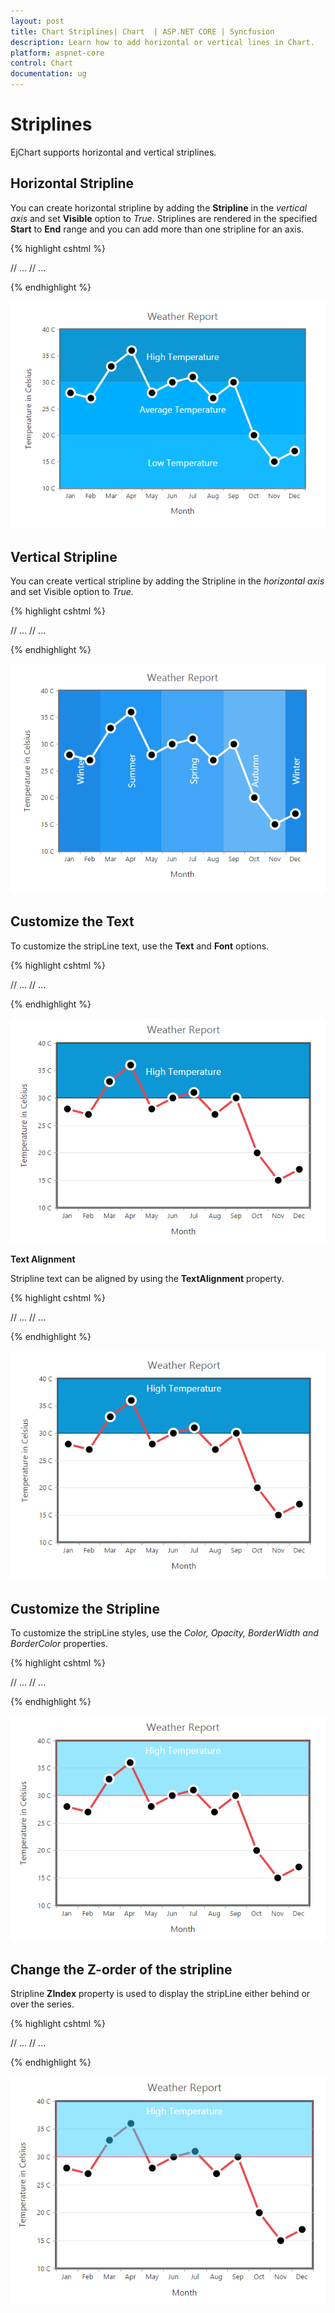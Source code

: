 ```yaml
---
layout: post
title: Chart Striplines| Chart  | ASP.NET CORE | Syncfusion
description: Learn how to add horizontal or vertical lines in Chart.                                                  
platform: aspnet-core
control: Chart
documentation: ug
---
```


# Striplines

EjChart supports horizontal and vertical striplines. 

## Horizontal Stripline

You can create horizontal stripline by adding the **Stripline** in the *vertical axis* and set **Visible** option to *True*. Striplines are rendered in the specified **Start** to **End** range and you can add more than one stripline for an axis.


{% highlight cshtml %}

<ej-chart id="chartContainer">
    // ...
    <e-primary-y-axis>
        <e-strip-lines><e-strip-line visible="true" start="30" end="40"></e-strip-line></e-strip-lines>
    </e-primary-y-axis>
    // ...
</ej-chart>

{% endhighlight %}

![](Striplines_images/Striplines_img1.png)

## Vertical Stripline

You can create vertical stripline by adding the Stripline in the *horizontal axis* and set Visible option to *True*.  

{% highlight cshtml %}

<ej-chart id="chartContainer">
    // ...
    <e-primary-x-axis>
        <e-strip-lines><e-strip-line visible="true" start="3" end="7"></e-strip-line></e-strip-lines>
    </e-primary-x-axis>
    // ...
</ej-chart>

{% endhighlight %}

![](Striplines_images/Striplines_img2.png)

## Customize the Text

To customize the stripLine text, use the **Text** and **Font** options. 

{% highlight cshtml %}

<ej-chart id="chartContainer">
    // ...
    <e-primary-y-axis>
        <e-strip-lines>
            <e-strip-line text="High Temperature">
                <e-Font font-size="18px" color="white"></e-Font>
            </e-strip-line>
        </e-strip-lines>
    </e-primary-y-axis>
    // ...
</ej-chart>

{% endhighlight %}

![](Striplines_images/Striplines_img3.png)


**Text Alignment**

Stripline text can be aligned by using the **TextAlignment** property.  

{% highlight cshtml %}

<ej-chart id="chartContainer">
    // ...
    <e-primary-y-axis>
        <e-strip-lines>
            <e-strip-line text-alignment="MiddleTop">
            </e-strip-line>
        </e-strip-lines>
    </e-primary-y-axis>
    // ...
</ej-chart>

{% endhighlight %}

![](Striplines_images/Striplines_img4.png)

## Customize the Stripline

To customize the stripLine styles, use the *Color, Opacity, BorderWidth and BorderColor* properties. 

{% highlight cshtml %}

<ej-chart id="chartContainer">
    // ...
    <e-primary-y-axis>
        <e-strip-lines>
            <e-strip-line color="#33CCFF" border-width="2" opacity="0.5" border-color="red">
            </e-strip-line>
        </e-strip-lines>
    </e-primary-y-axis>
    // ...
</ej-chart>

{% endhighlight %}

![](Striplines_images/Striplines_img5.png)


## Change the Z-order of the stripline

Stripline **ZIndex** property is used to display the stripLine either behind or over the series.  

{% highlight cshtml %}

<ej-chart id="chartContainer">
    // ...
    <e-primary-y-axis>
        <e-strip-lines>
            <e-strip-line z-index="Over">
            </e-strip-line>
        </e-strip-lines>
    </e-primary-y-axis>
    // ...
</ej-chart>

{% endhighlight %}

![](Striplines_images/Striplines_img6.png)